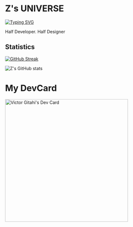 # Z's UNIVERSE

[![Typing SVG](https://readme-typing-svg.herokuapp.com?font=Fira+Code&duration=3500&pause=1000&color=F7951A&center=true&random=false&width=435&lines=Make+things+better;+by+making+better+things)](https://git.io/typing-svg)

Half Developer. Half Designer


## Statistics
[![GitHub Streak](https://github-readme-streak-stats.herokuapp.com?user=wilfredeveloper&theme=tokyonight&date_format=M%20j%5B%2C%20Y%5D)](https://git.io/streak-stats) 

![Z's GitHub stats](https://github-readme-stats.vercel.app/api?username=wilfredeveloper&show_icons=true&theme=radical)


# My DevCard
<a href="https://app.daily.dev/wilfredeveloper"><img src="https://api.daily.dev/devcards/65e01ef70e904146b3807e1f738e5a50.png?r=913" width="400" alt="Victor Gitahi's Dev Card"/></a>
